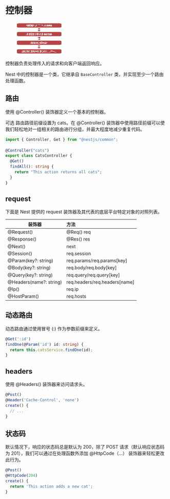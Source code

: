 # 控制器

<img src="./img/image-15.png" alt="描述文字" width="200" height="100">

控制器负责处理传入的请求和向客户端返回响应。

Nest 中的控制器是一个类，它继承自 `BaseController` 类，并实现至少一个路由处理函数。

## 路由

使用 @Controller() 装饰器定义一个基本的控制器。

可选 路由路径前缀设置为 cats。在 @Controller() 装饰器中使用路径前缀可以使我们轻松地对一组相关的路由进行分组，并最大程度地减少重复代码。

```ts
import { Controller, Get } from "@nestjs/common";

@Controller("cats")
export class CatsController {
  @Get()
  findAll(): string {
    return "This action returns all cats";
  }
}
```

## request

下面是 Nest 提供的 request 装饰器及其代表的底层平台特定对象的对照列表。

| 装饰器                  | 方法                          |
| ----------------------- | :---------------------------- |
| @Request()              | @Req() req                    |
| @Response()             | @Res() res                    |
| @Next()                 | next                          |
| @Session()              | req.session                   |
| @Param(key?: string)    | req.params/req.params[key]    |
| @Body(key?: string)     | req.body/req.body[key]        |
| @Query(key?: string)    | req.query/req.query[key]      |
| @Headers(name?: string) | req.headers/req.headers[name] |
| @Ip()                   | req.ip                        |
| @HostParam()            | req.hosts                     |

## 动态路由

动态路由通过使用冒号 (:) 作为参数前缀来定义。

```ts
@Get(':id')
findOne(@Param('id') id: string) {
  return this.catsService.findOne(id);
}

```

## headers

使用 @Headers() 装饰器来访问请求头。

```ts
@Post()
@Header('Cache-Control', 'none')
create() {
  // ...
}

```

## 状态码

默认情况下，响应的状态码总是默认为 200，除了 POST 请求（默认响应状态码为 201），我们可以通过在处理函数外添加 @HttpCode（...） 装饰器来轻松更改此行为。

```ts
@Post()
@HttpCode(204)
create() {
  return 'This action adds a new cat';
}

```
